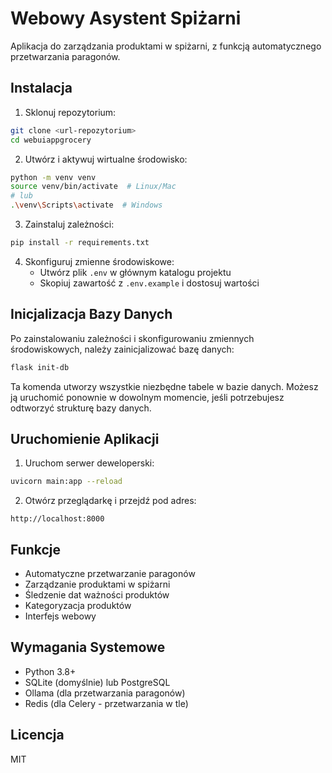 # Webowy Asystent Spiżarni

Aplikacja do zarządzania produktami w spiżarni, z funkcją automatycznego przetwarzania paragonów.

## Instalacja

1. Sklonuj repozytorium:
```bash
git clone <url-repozytorium>
cd webuiappgrocery
```

2. Utwórz i aktywuj wirtualne środowisko:
```bash
python -m venv venv
source venv/bin/activate  # Linux/Mac
# lub
.\venv\Scripts\activate  # Windows
```

3. Zainstaluj zależności:
```bash
pip install -r requirements.txt
```

4. Skonfiguruj zmienne środowiskowe:
   - Utwórz plik `.env` w głównym katalogu projektu
   - Skopiuj zawartość z `.env.example` i dostosuj wartości

## Inicjalizacja Bazy Danych

Po zainstalowaniu zależności i skonfigurowaniu zmiennych środowiskowych, należy zainicjalizować bazę danych:

```bash
flask init-db
```

Ta komenda utworzy wszystkie niezbędne tabele w bazie danych. Możesz ją uruchomić ponownie w dowolnym momencie, jeśli potrzebujesz odtworzyć strukturę bazy danych.

## Uruchomienie Aplikacji

1. Uruchom serwer deweloperski:
```bash
uvicorn main:app --reload
```

2. Otwórz przeglądarkę i przejdź pod adres:
```
http://localhost:8000
```

## Funkcje

- Automatyczne przetwarzanie paragonów
- Zarządzanie produktami w spiżarni
- Śledzenie dat ważności produktów
- Kategoryzacja produktów
- Interfejs webowy

## Wymagania Systemowe

- Python 3.8+
- SQLite (domyślnie) lub PostgreSQL
- Ollama (dla przetwarzania paragonów)
- Redis (dla Celery - przetwarzania w tle)

## Licencja

MIT 